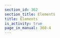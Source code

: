 ```yaml
---
section_id: 362
section_title: Elements
title: Elements
is_activity: true
page_in_manual: 360-4
---
```

